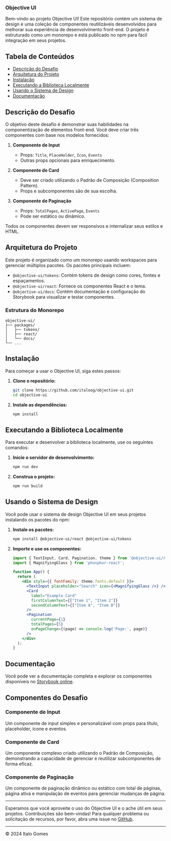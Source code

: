 ### Objective UI

Bem-vindo ao projeto Objective UI! Este repositório contém um sistema de design e uma coleção de componentes reutilizáveis desenvolvidos para melhorar sua experiência de desenvolvimento front-end. O projeto é estruturado como um monorepo e está publicado no npm para fácil integração em seus projetos.

## Tabela de Conteúdos

- [Descrição do Desafio](#descrição-do-desafio)
- [Arquitetura do Projeto](#arquitetura-do-projeto)
- [Instalação](#instalação)
- [Executando a Biblioteca Localmente](#executando-a-biblioteca-localmente)
- [Usando o Sistema de Design](#usando-o-sistema-de-design)
- [Documentação](#documentação)

## Descrição do Desafio

O objetivo deste desafio é demonstrar suas habilidades na componentização de elementos front-end. Você deve criar três componentes com base nos modelos fornecidos:

1. **Componente de Input**
   - Props: `Title`, `PlaceHolder`, `Icon`, `Events`
   - Outras props opcionais para enriquecimento.

2. **Componente de Card**
   - Deve ser criado utilizando o Padrão de Composição (Composition Pattern).
   - Props e subcomponentes são de sua escolha.

3. **Componente de Paginação**
   - Props: `TotalPages`, `ActivePage`, `Events`
   - Pode ser estático ou dinâmico.

Todos os componentes devem ser responsivos e internalizar seus estilos e HTML.

## Arquitetura do Projeto

Este projeto é organizado como um monorepo usando workspaces para gerenciar múltiplos pacotes. Os pacotes principais incluem:

- `@objective-ui/tokens`: Contém tokens de design como cores, fontes e espaçamentos.
- `@objective-ui/react`: Fornece os componentes React e o tema.
- `@objective-ui/docs`: Contém documentação e configuração do Storybook para visualizar e testar componentes.

### Estrutura do Monorepo

```
objective-ui/
├── packages/
│   ├── tokens/
│   ├── react/
│   └── docs/
└── ...
```

## Instalação

Para começar a usar o Objective UI, siga estes passos:

1. **Clone o repositório:**
   ```sh
   git clone https://github.com/italoog/objective-ui.git
   cd objective-ui
   ```

2. **Instale as dependências:**
   ```sh
   npm install
   ```

## Executando a Biblioteca Localmente

Para executar e desenvolver a biblioteca localmente, use os seguintes comandos:

1. **Inicie o servidor de desenvolvimento:**
   ```sh
   npm run dev
   ```

2. **Construa o projeto:**
   ```sh
   npm run build
   ```

## Usando o Sistema de Design

Você pode usar o sistema de design Objective UI em seus projetos instalando os pacotes do npm:

1. **Instale os pacotes:**
   ```sh
   npm install @objective-ui/react @objective-ui/tokens
   ```

2. **Importe e use os componentes:**
   ```jsx
   import { TextInput, Card, Pagination, theme } from '@objective-ui/react';
   import { MagnifyingGlass } from 'phosphor-react';

   function App() {
     return (
       <div style={{ fontFamily: theme.fonts.default }}>
         <TextInput placeholder="Search" icon={<MagnifyingGlass />} />
         <Card 
           label="Example Card" 
           firstColumnText={["Item 1", "Item 2"]} 
           secondColumnText={["Item A", "Item B"]} 
         />
         <Pagination 
           currentPage={1} 
           totalPages={5} 
           onPageChange={(page) => console.log('Page:', page)} 
         />
       </div>
     );
   }
   ```

## Documentação

Você pode ver a documentação completa e explorar os componentes disponíveis no [Storybook online](https://italoog.github.io/objective-ui/).

## Componentes do Desafio

### Componente de Input
Um componente de input simples e personalizável com props para título, placeholder, ícone e eventos.

### Componente de Card
Um componente complexo criado utilizando o Padrão de Composição, demonstrando a capacidade de gerenciar e reutilizar subcomponentes de forma eficaz.

### Componente de Paginação
Um componente de paginação dinâmico ou estático com total de páginas, página ativa e manipulação de eventos para gerenciar mudanças de página.

---

Esperamos que você aproveite o uso do Objective UI e o ache útil em seus projetos. Contribuições são bem-vindas! Para qualquer problema ou solicitação de recursos, por favor, abra uma issue no [GitHub](https://github.com/italoog/objective-ui).

---

© 2024 Italo Gomes
